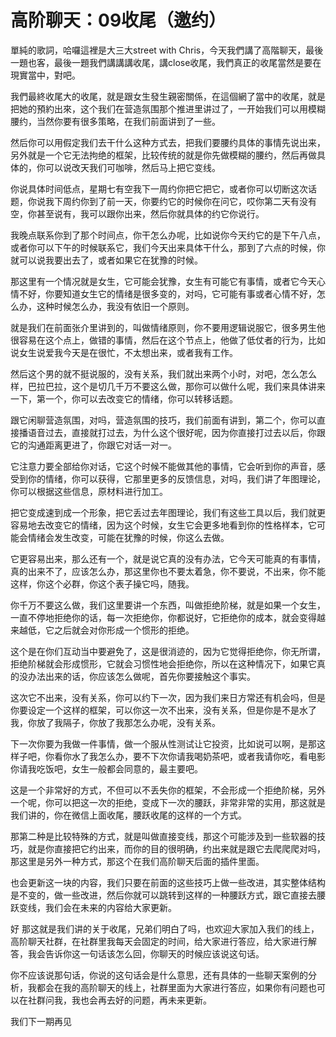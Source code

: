 # 高阶聊天：09收尾（邀约）

單純的歌詞，哈囉這裡是大三大street with Chris，今天我們講了高階聊天，最後一題也客，最後一題我們講講講收尾，講close收尾，我們真正的收尾當然是要在現實當中，對吧。

我們最終收尾大的收尾，就是跟女生發生親密關係，在這個網了當中的收尾，就是把她的預約出來，这个我们在营造氛围那个推进里讲过了，一开始我们可以用模糊腰约，当然你要有很多策略，在我们前面讲到了一些。

然后你可以用假定我们去干什么这种方式去，把我们要腰约具体的事情先说出来，另外就是一个它无法拘绝的框架，比较传统的就是你先做模糊的腰约，然后再做具体的，你可以说改天我们可咖啡，然后马上把它变线。

你说具体时间低点，星期七有空我下一周约你把它把它，或者你可以切断这次话题，你说我下周约你到了前一天，你要约它的时候你在问它，哎你第二天有没有空，你甚至说有，我可以跟你出来，然后你就具体的约它你说行。

我晚点联系你到了那个时间点，你干怎么办呢，比如说你今天约它的是下午八点，或者你可以下午的时候联系它，我们今天出来具体干什么，那到了六点的时候，你就可以说我要出去了，或者如果它在犹豫的时候。

那这里有一个情况就是女生，它可能会犹豫，女生有可能它有事情，或者它今天心情不好，你要知道女生它的情绪是很多变的，对吗，它可能有事或者心情不好，怎么办，这种时候怎么办，我没有依旧一个原则。

就是我们在前面张介里讲到的，叫做情绪原则，你不要用逻辑说服它，很多男生他很容易在这个点上，做错的事情，然后在这个节点上，他做了低仗者的行为，比如说女生说爱我今天是在很忙，不太想出来，或者我有工作。

然后这个男的就不挺说服的，没有关系，我们就出来两个小时，对吧，怎么怎么样，巴拉巴拉，这个是切几千万不要这么做，那你可以做什么呢，我们来具体讲来一下，第一个，你可以去改变它的情绪，你可以转移话题。

跟它闲聊营造氛围，对吗，营造氛围的技巧，我们前面有讲到，第二个，你可以直接播语音过去，直接就打过去，为什么这个很好呢，因为你直接打过去以后，你跟它的沟通距离更进了，你跟它对话一对一。

它注意力要全部给你对话，它这个时候不能做其他的事情，它会听到你的声音，感受到你的情绪，你可以获得，它那里更多的反馈信息，对吗，我们讲了年图理论，你可以根据这些信息，原材料进行加工。

把它变成速到成一个形象，把它丢过去年图理论，我们有这些工具以后，我们就更容易地去改变它的情绪，因为这个时候，女生它会更多地看到你的性格样本，它可能会情绪会发生改变，可能在犹豫的时候，你这么去做。

它更容易出来，那么还有一个，就是说它真的没有办法，它今天可能真的有事情，真的出来不了，应该怎么办，那这里你也不要太着急，你不要说，不出来，你不能这样，你这个必群，你这个表子操它吗，随我。

你千万不要这么做，我们这里要讲一个东西，叫做拒绝阶梯，就是如果一个女生，一直不停地拒绝你的话，每一次拒绝你，你都说好，它拒绝你的成本，就会变得越来越低，它之后就会对你形成一个惯形的拒绝。

这个是在你们互动当中要避免了，这是很消迹的，因为它觉得拒绝你，你无所谓，拒绝阶梯就会形成惯形，它就会习惯性地会拒绝你，所以在这种情况下，如果它真的没办法出来的话，你应该怎么做呢，首先你要接触这个事实。

这次它不出来，没有关系，你可以约下一次，因为我们来日方常还有机会吗，但是你要设定一个这样的框架，可以你这一次不出来，没有关系，但是你是不是水了我，你放了我隔子，你放了我那怎么办呢，没有关系。

下一次你要为我做一件事情，做一个服从性测试让它投资，比如说可以啊，是那这样子吧，你看你水了我怎么办，要不下次你请我喝奶茶吧，或者我请你吃，看电影你请我吃饭吧，女生一般都会同意的，最主要吧。

这是一个非常好的方式，不但可以不丢失你的框架，不会形成一个拒绝阶梯，另外一个呢，你可以把这一次的拒绝，变成下一次的腰跃，非常非常的实用，那这就是我们讲的，你在微信上面收尾，腰跃收尾的这样的一个方式。

那第二种是比较特殊的方式，就是叫做直接变线，那这个可能涉及到一些软器的技巧，就是你直接把它约出来，而你的目的很明确，约出来就是跟它去爬爬爬对吗，那这里是另外一种方式，那这个在我们高阶聊天后面的插件里面。

也会更新这一块的内容，我们只要在前面的这些技巧上做一些改进，其实整体结构是不变的，做一些改进，然后你就可以跳转到这样的一种腰跃方式，跟它直接去腰跃变线，我们会在未来的内容给大家更新。

好 那这就是我们讲的关于收尾，兄弟们明白了吗，也欢迎大家加入我们的线上，高阶聊天社群，在社群里我每天会固定的时间，给大家进行答应，给大家进行解答，我会告诉你这一句话该怎么回，你聊天的时候应该说这句话。

你不应该说那句话，你说的这句话会是什么意思，还有具体的一些聊天案例的分析，我都会在我的高阶聊天的线上，社群里面为大家进行答应，如果你有问题也可以在社群问我，我也会再去好的问题，再未来更新。

我们下一期再见